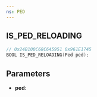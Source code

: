 ```yaml
---
ns: PED
---
```

## IS_PED_RELOADING

```c
// 0x24B100C68C645951 0x961E1745
BOOL IS_PED_RELOADING(Ped ped);
```

## Parameters
* **ped**:
